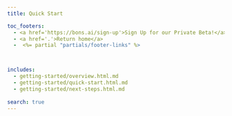 ```yaml
---
title: Quick Start

toc_footers:
  - <a href='https://bons.ai/sign-up'>Sign Up for our Private Beta!</a>
  - <a href='.'>Return home</a>
  -  <%= partial "partials/footer-links" %>



includes:
  - getting-started/overview.html.md
  - getting-started/quick-start.html.md
  - getting-started/next-steps.html.md
  
search: true
---
```

